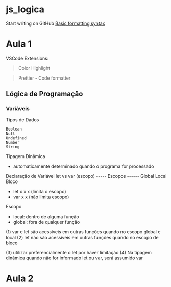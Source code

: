 # js_logica

Start writing on GitHub [Basic formatting syntax](https://docs.github.com/en/get-started/writing-on-github/getting-started-with-writing-and-formatting-on-github/basic-writing-and-formatting-syntax)

# Aula 1

VSCode Extensions:

> Color Highlight

> Prettier - Code formatter

## Lógica de Programação

### Variáveis

Tipos de Dados

```
Boolean
Null
Undefined
Number
String
```

Tipagem Dinâmica

- automaticamente determinado quando o programa for processado

Declaração de Variável
let vs var (escopo)
----- Escopos ------
Global Local Bloco

- let x x x (limita o escopo)
- var x x (não limita escopo)

Escopo

- local: dentro de alguma função
- global: fora de qualquer função

(1) var e let são acessíveis em outras funções quando no escopo global e local
(2) let não são acessíveis em outras funções quando no escopo de bloco

(3) utilizar preferencialmente o let por haver limitação
(4) Na tipagem dinâmica quando não for informado let ou var, será assumido var

# Aula 2
